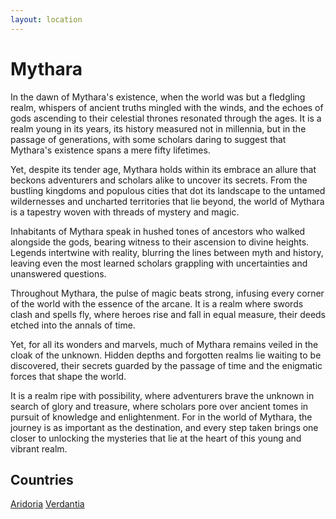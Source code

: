 ```yaml
---
layout: location
---
```

# Mythara

In the dawn of Mythara's existence, when the world was but a fledgling realm, whispers of ancient truths mingled with the winds, and the echoes of gods ascending to their celestial thrones resonated through the ages. It is a realm young in its years, its history measured not in millennia, but in the passage of generations, with some scholars daring to suggest that Mythara's existence spans a mere fifty lifetimes.

Yet, despite its tender age, Mythara holds within its embrace an allure that beckons adventurers and scholars alike to uncover its secrets. From the bustling kingdoms and populous cities that dot its landscape to the untamed wildernesses and uncharted territories that lie beyond, the world of Mythara is a tapestry woven with threads of mystery and magic.

Inhabitants of Mythara speak in hushed tones of ancestors who walked alongside the gods, bearing witness to their ascension to divine heights. Legends intertwine with reality, blurring the lines between myth and history, leaving even the most learned scholars grappling with uncertainties and unanswered questions.

Throughout Mythara, the pulse of magic beats strong, infusing every corner of the world with the essence of the arcane. It is a realm where swords clash and spells fly, where heroes rise and fall in equal measure, their deeds etched into the annals of time.

Yet, for all its wonders and marvels, much of Mythara remains veiled in the cloak of the unknown. Hidden depths and forgotten realms lie waiting to be discovered, their secrets guarded by the passage of time and the enigmatic forces that shape the world.

It is a realm ripe with possibility, where adventurers brave the unknown in search of glory and treasure, where scholars pore over ancient tomes in pursuit of knowledge and enlightenment. For in the world of Mythara, the journey is as important as the destination, and every step taken brings one closer to unlocking the mysteries that lie at the heart of this young and vibrant realm.

## Countries

[Aridoria](./_countries/Aridoria.md)
[Verdantia](./_countries/Verdantia.md)

